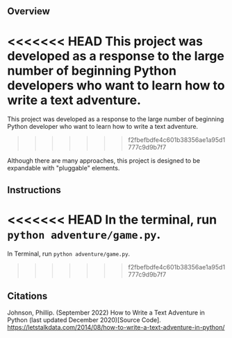 ## Overview

<<<<<<< HEAD
This project was developed as a response to the large number of beginning Python developers who want to learn how to write a text adventure.
=======
This project was developed as a response to the large number of beginning Python developer who want to learn how to write a text adventure.
>>>>>>> f2fbefbdfe4c601b38356ae1a95d1777c9d9b7f7

Although there are many approaches, this project is designed to be expandable with "pluggable" elements.

## Instructions

<<<<<<< HEAD
In the terminal, run ```python adventure/game.py```.
=======
In Terminal, run ```python adventure/game.py```.
>>>>>>> f2fbefbdfe4c601b38356ae1a95d1777c9d9b7f7

## Citations
Johnson, Phillip. (September 2022) How to Write a Text Adventure in Python (last updated December 2020)[Source Code]. https://letstalkdata.com/2014/08/how-to-write-a-text-adventure-in-python/
